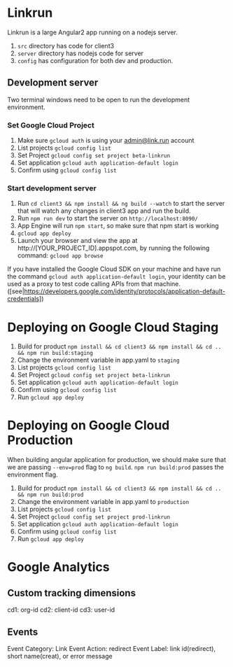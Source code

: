 # Linkrun

Linkrun is a large Angular2 app running on a nodejs server.

1. `src` directory has code for client3
2. `server` directory has nodejs code for server
3. `config` has configuration for both dev and production.

## Development server

Two terminal windows need to be open to run the development environment.

### Set Google Cloud Project

1. Make sure `gcloud auth` is using your admin@link.run account
2. List projects `gcloud config list`
3. Set Project `gcloud config set project beta-linkrun`
4. Set application `gcloud auth application-default login`
5. Confirm using `gcloud config list`

### Start development server

1. Run `cd client3 && npm install && ng build --watch` to start the server that will watch any changes in client3 app and run the build.
2. Run `npm run dev` to start the server on `http://localhost:8090/`
3. App Engine will run `npm start`, so make sure that npm start is working
4. `gcloud app deploy`
5. Launch your browser and view the app at http://[YOUR_PROJECT_ID].appspot.com, by running the following command:
   `gcloud app browse`

If you have installed the Google Cloud SDK on your machine and
have run the command `gcloud auth application-default login`, your identity can be used as a proxy to test code calling APIs from that machine.
([see|https://developers.google.com/identity/protocols/application-default-credentials])

# Deploying on Google Cloud Staging

1. Build for product `npm install && cd client3 && npm install && cd .. && npm run build:staging`
2. Change the environment variable in app.yaml to `staging`
3. List projects `gcloud config list`
4. Set Project `gcloud config set project beta-linkrun`
5. Set application `gcloud auth application-default login`
6. Confirm using `gcloud config list`
7. Run `gcloud app deploy`

# Deploying on Google Cloud Production

When building angular application for production, we should make sure that we are passing `--env=prod` flag
to `ng build`. `npm run build:prod` passes the environment flag.

1. Build for product `npm install && cd client3 && npm install && cd .. && npm run build:prod`
2. Change the environment variable in app.yaml to `production`
3. List projects `gcloud config list`
4. Set Project `gcloud config set project prod-linkrun`
5. Set application `gcloud auth application-default login`
6. Confirm using `gcloud config list`
7. Run `gcloud app deploy`

# Google Analytics

## Custom tracking dimensions

cd1: org-id
cd2: client-id
cd3: user-id

## Events

Event Category: Link
Event Action: redirect
Event Label: link id(redirect), short name(creat), or error message

